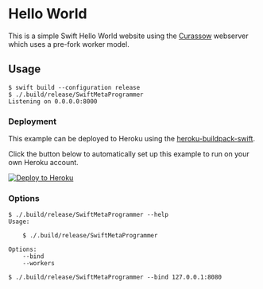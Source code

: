 # Hello World

This is a simple Swift Hello World website using the
[Curassow](https://github.com/kylef/Curassow) webserver which uses a pre-fork worker model.

## Usage

```shell
$ swift build --configuration release
$ ./.build/release/SwiftMetaProgrammer
Listening on 0.0.0.0:8000
```

### Deployment

This example can be deployed to Heroku using the
[heroku-buildpack-swift](https://github.com/kylef/heroku-buildpack-swift).

Click the button below to automatically set up this example to run on your own Heroku account.

[![Deploy to Heroku](https://www.herokucdn.com/deploy/button.png)](https://heroku.com/deploy?template=https://github.com/kylef/Curassow-example-helloworld)

### Options

```shell
$ ./.build/release/SwiftMetaProgrammer --help
Usage:

    $ ./.build/release/SwiftMetaProgrammer

Options:
    --bind
    --workers
```

```shell
$ ./.build/release/SwiftMetaProgrammer --bind 127.0.0.1:8080
```

